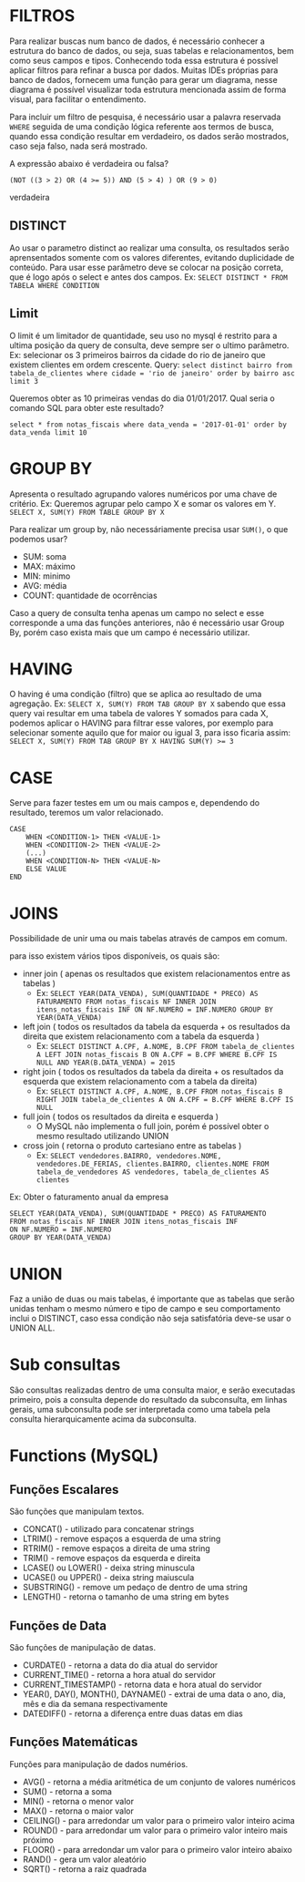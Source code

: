 # FILTROS

Para realizar buscas num banco de dados, é necessário conhecer a estrutura do banco de dados, ou seja, suas tabelas e relacionamentos, bem como seus campos e tipos. Conhecendo toda essa estrutura é possível aplicar filtros para refinar a busca por dados. Muitas IDEs próprias para banco de dados, fornecem uma função para gerar um diagrama, nesse diagrama é possível visualizar toda estrutura mencionada assim de forma visual, para facilitar o entendimento.

Para incluir um filtro de pesquisa, é necessário usar a palavra reservada `WHERE` seguida de uma condição lógica referente aos termos de busca, quando essa condição resultar em verdadeiro, os dados serão mostrados, caso seja falso, nada será mostrado. 

A expressão abaixo é verdadeira ou falsa?

```
(NOT ((3 > 2) OR (4 >= 5)) AND (5 > 4) ) OR (9 > 0)
```

verdadeira

## DISTINCT

Ao usar o parametro distinct ao realizar uma consulta, os resultados serão aprensentados somente com os valores diferentes, evitando duplicidade de conteúdo. Para usar esse parâmetro deve se colocar na posição correta, que é logo após o select e antes dos campos. Ex: `SELECT DISTINCT * FROM TABELA WHERE CONDITION`


## Limit

O limit é um limitador de quantidade, seu uso no mysql é restrito para a ultima posição da query de consulta, deve sempre ser o ultimo parâmetro. Ex: selecionar os 3 primeiros bairros da cidade do rio de janeiro que existem clientes em ordem crescente. Query: `select distinct bairro from tabela_de_clientes where cidade = 'rio de janeiro' order by bairro asc limit 3`

Queremos obter as 10 primeiras vendas do dia 01/01/2017. Qual seria o comando SQL para obter este resultado?

`select * from notas_fiscais where data_venda = '2017-01-01' order by data_venda limit 10`


# GROUP BY

Apresenta o resultado agrupando valores numéricos por uma chave de critério. Ex: Queremos agrupar pelo campo X e somar os valores em Y. `SELECT X, SUM(Y) FROM TABLE GROUP BY X`

Para realizar um group by, não necessáriamente precisa usar `SUM()`, o que podemos usar?

* SUM: soma
* MAX: máximo
* MIN: minimo
* AVG: média
* COUNT: quantidade de ocorrências

Caso a query de consulta tenha apenas um campo no select e esse corresponde a uma das funções anteriores, não é necessário usar Group By, porém caso exista mais que um campo é necessário utilizar.


# HAVING

O having é uma condição (filtro) que se aplica ao resultado de uma agregação. Ex: `SELECT X, SUM(Y) FROM TAB GROUP BY X` sabendo que essa query vai resultar em uma tabela de valores Y somados para cada X, podemos aplicar o HAVING para filtrar esse valores, por exemplo para selecionar somente aquilo que for maior ou igual 3, para isso ficaria assim: `SELECT X, SUM(Y) FROM TAB GROUP BY X HAVING SUM(Y) >= 3`


# CASE

Serve para fazer testes em um ou mais campos e, dependendo do resultado, teremos um valor relacionado.

```
CASE
    WHEN <CONDITION-1> THEN <VALUE-1>
    WHEN <CONDITION-2> THEN <VALUE-2>
    (...)
    WHEN <CONDITION-N> THEN <VALUE-N>
    ELSE VALUE
END
```

# JOINS

Possibilidade de unir uma ou mais tabelas através de campos em comum.

para isso existem vários tipos disponíveis, os quais são:

* inner join ( apenas os resultados que existem relacionamentos entre as tabelas )
  * Ex: ```SELECT YEAR(DATA_VENDA), SUM(QUANTIDADE * PRECO) AS FATURAMENTO FROM notas_fiscais NF INNER JOIN itens_notas_fiscais INF ON NF.NUMERO = INF.NUMERO GROUP BY YEAR(DATA_VENDA)```
* left join ( todos os resultados da tabela da esquerda + os resultados da direita que existem relacionamento com a tabela da esquerda )
  * Ex: ```SELECT DISTINCT A.CPF, A.NOME, B.CPF FROM tabela_de_clientes A LEFT JOIN notas_fiscais B ON A.CPF = B.CPF WHERE B.CPF IS NULL AND YEAR(B.DATA_VENDA) = 2015```
* right join ( todos os resultados da tabela da direita + os resultados da esquerda que existem relacionamento com a tabela da direita)
  * Ex: `SELECT DISTINCT A.CPF, A.NOME, B.CPF FROM notas_fiscais B RIGHT JOIN tabela_de_clientes A ON A.CPF = B.CPF WHERE B.CPF IS NULL`
* full join ( todos os resultados da direita e esquerda )
  * O MySQL não implementa o full join, porém é possível obter o mesmo resultado utilizando UNION
* cross join ( retorna o produto cartesiano entre as tabelas )
  * Ex: `SELECT vendedores.BAIRRO, vendedores.NOME, vendedores.DE_FERIAS, clientes.BAIRRO, clientes.NOME FROM tabela_de_vendedores AS vendedores, tabela_de_clientes AS clientes`

Ex: Obter o faturamento anual da empresa

```
SELECT YEAR(DATA_VENDA), SUM(QUANTIDADE * PRECO) AS FATURAMENTO
FROM notas_fiscais NF INNER JOIN itens_notas_fiscais INF 
ON NF.NUMERO = INF.NUMERO
GROUP BY YEAR(DATA_VENDA)
```

# UNION

Faz a união de duas ou mais tabelas, é importante que as tabelas que serão unidas tenham o mesmo número e tipo de campo e seu comportamento inclui o DISTINCT, caso essa condição não seja satisfatória deve-se usar o UNION ALL.


# Sub consultas

São consultas realizadas dentro de uma consulta maior, e serão executadas primeiro, pois a consulta depende do resultado da subconsulta, em linhas gerais, uma subconsulta pode ser interpretada como uma tabela pela consulta hierarquicamente acima da subconsulta.


# Functions (MySQL)


## Funções Escalares

São funções que manipulam textos.

* CONCAT() - utilizado para concatenar strings
* LTRIM() - remove espaços a esquerda de uma string
* RTRIM() - remove espaços a direita de uma string
* TRIM() - remove espaços da esquerda e direita
* LCASE()  ou LOWER() - deixa string minuscula
* UCASE() ou UPPER() - deixa string maiuscula
* SUBSTRING() - remove um pedaço de dentro de uma string
* LENGTH() - retorna o tamanho de uma string em bytes


## Funções de Data

São funções de manipulação de datas.

* CURDATE() - retorna a data do dia atual do servidor
* CURRENT_TIME() - retorna a hora atual do servidor
* CURRENT_TIMESTAMP() - retorna data e hora atual do servidor
* YEAR(), DAY(), MONTH(), DAYNAME() - extrai de uma data o ano, dia, mês e dia da semana respectivamente
* DATEDIFF() - retorna a diferença entre duas datas em dias

## Funções Matemáticas

Funções para manipulação de dados numérios.

* AVG() - retorna a média aritmética de um conjunto de valores numéricos
* SUM() - retorna a soma
* MIN() - retorna o menor valor
* MAX() - retorna o maior valor
* CEILING() - para arredondar um valor para o primeiro valor inteiro acima
* ROUND() - para arredondar um valor para o primeiro valor inteiro mais próximo
* FLOOR() - para arredondar um valor para o primeiro valor inteiro abaixo
* RAND() - gera um valor aleatório
* SQRT() - retorna a raiz quadrada
